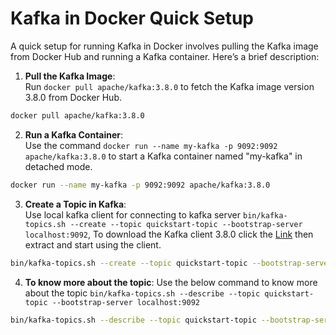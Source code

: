# Kafka in Docker Quick Setup
A quick setup for running Kafka in Docker involves pulling the Kafka image from Docker Hub and running a Kafka container. Here’s a brief description:

1. **Pull the Kafka Image**:  
   Run `docker pull apache/kafka:3.8.0` to fetch the Kafka image version 3.8.0 from Docker Hub.

```sh
docker pull apache/kafka:3.8.0
```

2. **Run a Kafka Container**:  
   Use the command `docker run --name my-kafka -p 9092:9092 apache/kafka:3.8.0` to start a Kafka container named "my-kafka" in detached mode.

```sh
docker run --name my-kafka -p 9092:9092 apache/kafka:3.8.0
```

3. **Create a Topic in Kafka**:  
    Use local kafka client for connecting to kafka server `bin/kafka-topics.sh --create --topic quickstart-topic --bootstrap-server localhost:9092`, To download the Kafka client 3.8.0 click the [Link](https://dlcdn.apache.org/kafka/3.8.0/kafka_2.13-3.8.0.tgz) then extract and start using the client.

```sh
bin/kafka-topics.sh --create --topic quickstart-topic --bootstrap-server localhost:9092
```

4. **To know more about the topic**:
    Use the below command to know more about the topic `bin/kafka-topics.sh --describe --topic quickstart-topic --bootstrap-server localhost:9092`
```sh
bin/kafka-topics.sh --describe --topic quickstart-topic --bootstrap-server localhost:9092
```